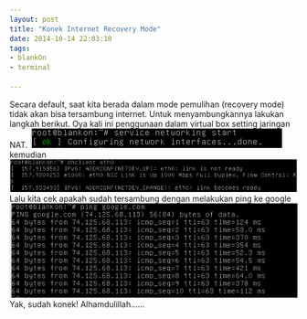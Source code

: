 ```yaml
---
layout: post
title: "Konek Internet Recovery Mode"
date: 2014-10-14 22:03:10
tags: 
- blankOn
- terminal

---
```

Secara default, saat kita berada dalam mode pemulihan (recovery mode) tidak akan bisa tersambung  internet. Untuk menyambungkannya lakukan langkah berikut. Oya kali ini penggunaan dalam virtual box setting jaringan NAT.
![](/gambar/konek-internet-recovery-1.png)
kemudian
![](/gambar/konek-internet-recovery-2.png)
Lalu kita cek apakah sudah tersambung dengan melakukan ping ke google
![](/gambar/konek-internet-recovery-3.png)
Yak, sudah konek! Alhamdulillah......


